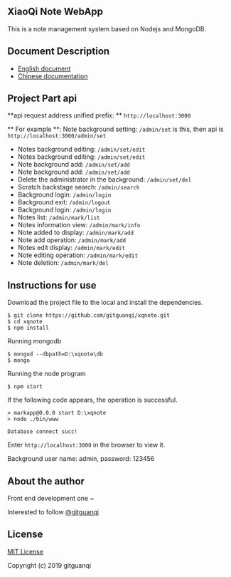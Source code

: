 ﻿## XiaoQi Note WebApp

This is a note management system based on Nodejs and MongoDB.

## Document Description

+ [English document](README.md)
+ [Chinese documentation](zh-CN.md)

## Project Part api

**api request address unified prefix: ** `http://localhost:3000`

** For example **: Note background setting: `/admin/set` is this, then api is `http://localhost:3000/admin/set`

+ Notes background editing: `/admin/set/edit`
+ Notes background editing: `/admin/set/edit`
+ Note background add: `/admin/set/add`
+ Note background add: `/admin/set/add`
+ Delete the administrator in the background: `/admin/set/del`
+ Scratch backstage search: `/admin/search`
+ Background login: `/admin/login`
+ Background exit: `/admin/logout`
+ Background login: `/admin/login`
+ Notes list: `/admin/mark/list`
+ Notes information view: `/admin/mark/info`
+ Note added to display: `/admin/mark/add`
+ Note add operation: `/admin/mark/add`
+ Notes edit display: `/admin/mark/edit`
+ Note editing operation: `/admin/mark/edit`
+ Note deletion: `/admin/mark/del`

## Instructions for use

Download the project file to the local and install the dependencies.

```
$ git clone https://github.com/gitguanqi/xqnote.git
$ cd xqnote
$ npm install
```

Running mongodb

```
$ mongod --dbpath=D:\xqnote\db
$ mongo
```

Running the node program

```
$ npm start
```

If the following code appears, the operation is successful.

```
> markapp@0.0.0 start D:\xqnote
> node ./bin/www

Database connect succ!
```

Enter `http://localhost:3000` in the browser to view it.

Background user name: admin, password: 123456

## About the author

Front end development one ~

Interested to follow [@gitguanqi](https://github.com/gitguanqi)

## License

[MIT License](http://opensource.org/licenses/MIT)

Copyright (c) 2019 gitguanqi